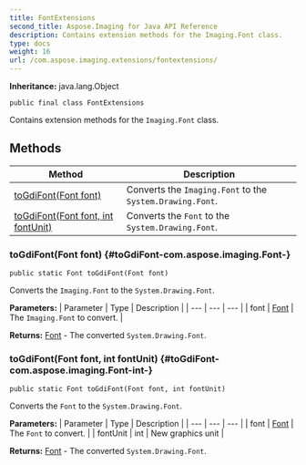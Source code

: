 ```yaml
---
title: FontExtensions
second_title: Aspose.Imaging for Java API Reference
description: Contains extension methods for the Imaging.Font class.
type: docs
weight: 16
url: /com.aspose.imaging.extensions/fontextensions/
---
```

**Inheritance:**
java.lang.Object
```
public final class FontExtensions
```

Contains extension methods for the `Imaging.Font` class.
## Methods

| Method | Description |
| --- | --- |
| [toGdiFont(Font font)](#toGdiFont-com.aspose.imaging.Font-) | Converts the `Imaging.Font` to the `System.Drawing.Font`. |
| [toGdiFont(Font font, int fontUnit)](#toGdiFont-com.aspose.imaging.Font-int-) | Converts the `Font` to the `System.Drawing.Font`. |
### toGdiFont(Font font) {#toGdiFont-com.aspose.imaging.Font-}
```
public static Font toGdiFont(Font font)
```


Converts the `Imaging.Font` to the `System.Drawing.Font`.

**Parameters:**
| Parameter | Type | Description |
| --- | --- | --- |
| font | [Font](../../com.aspose.imaging/font) | The `Imaging.Font` to convert. |

**Returns:**
[Font](../../java.awt/font) - The converted `System.Drawing.Font`.
### toGdiFont(Font font, int fontUnit) {#toGdiFont-com.aspose.imaging.Font-int-}
```
public static Font toGdiFont(Font font, int fontUnit)
```


Converts the `Font` to the `System.Drawing.Font`.

**Parameters:**
| Parameter | Type | Description |
| --- | --- | --- |
| font | [Font](../../com.aspose.imaging/font) | The `Font` to convert. |
| fontUnit | int | New graphics unit |

**Returns:**
[Font](../../java.awt/font) - The converted `System.Drawing.Font`.
